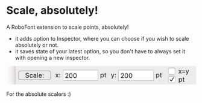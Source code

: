 # Scale, absolutely!
A RoboFont extension to scale points, absolutely!
- it adds option to Inspector, where you can choose if you wish to scale absolutely or not.
- it saves state of your latest option, so you don't have to always set it with opening a new inspector. 

![Preview of Scale, absolutely extension](preview.png)

For the absolute scalers :)

